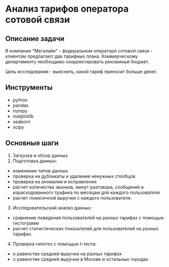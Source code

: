 # Анализ тарифов оператора сотовой связи
## Описание задачи
В компании "Мегалайн" - федеральном операторе сотовой связи - клиентам предлагают два тарифных плана. Коммерческому департаменту необходимо скорректировать рекламный бюджет.

Цель исследования - выяснить, какой тариф приносит больше денег.

## Инструменты
* python
* pandas
* numpy
* matplotlib
* seaborn
* scipy

## Основные шаги
1. Загрузка и обзор данных
2. Подготовка данных: 
- изменение типов данных
- проверка на дубликаты и удаление ненужных столбцов
- проверка на аномалии и исправления
- расчет количества звонков, минут разговора, сообщений и израсходованного трафика по месяцам для каждого пользователя
- расчет помесячной выручки с каждого пользователя.
3. Исследовательский анализ данных: 
- сравнение поведения пользователей на разных тарифах с помощью гистограмм
- расчет статистических показателей для пользователей на разных тарифах.
4. Проверка гипотез с помощью t-теста:
- о равенстве средней выручки на разных тарифах
- о равенстве средней выручки в Москве и остальных городах.
